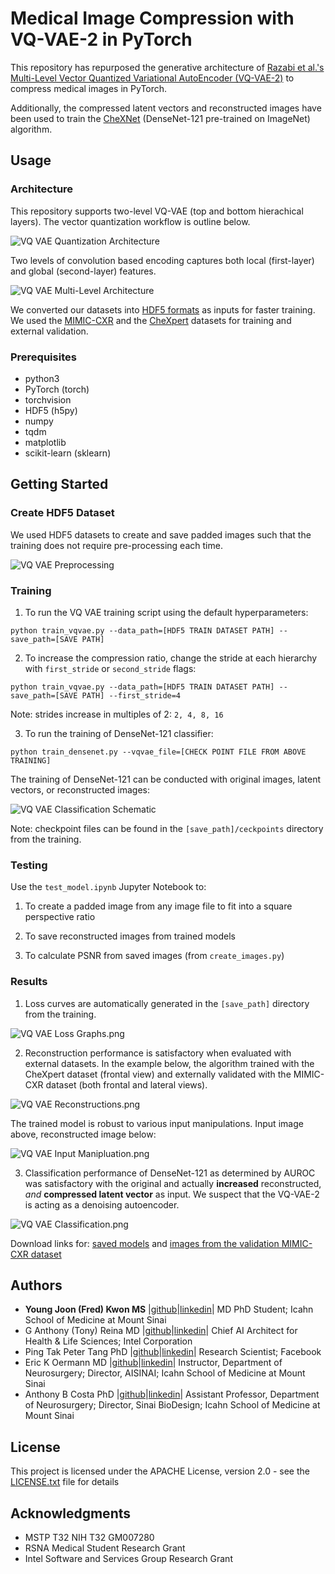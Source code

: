 # Medical Image Compression with VQ-VAE-2 in PyTorch
This repository has repurposed the generative architecture of [Razabi et al.'s Multi-Level Vector Quantized Variational AutoEncoder (VQ-VAE-2)](https://arxiv.org/abs/1906.00446) to compress medical images in PyTorch. 

Additionally, the compressed latent vectors and reconstructed images have been used to train the [CheXNet](https://stanfordmlgroup.github.io/projects/chexnet/) (DenseNet-121 pre-trained on ImageNet) algorithm. 

## Usage

### Architecture
This repository supports two-level VQ-VAE (top and bottom hierachical layers). The vector quantization workflow is outline below.

![VQ VAE Quantization Architecture](figures/VQ_VAE_Quantization_Architecture.png)

Two levels of convolution based encoding captures both local (first-layer) and global (second-layer) features. 

![VQ VAE Multi-Level Architecture](figures/VQ_VAE_Multi-Level_Architecture.png)

We converted our datasets into [HDF5 formats](https://portal.hdfgroup.org/display/HDF5/HDF5) as inputs for faster training. We used the [MIMIC-CXR](https://physionet.org/content/mimic-cxr/2.0.0/) and the [CheXpert](https://stanfordmlgroup.github.io/competitions/chexpert/) datasets for training and external validation.

### Prerequisites

* python3
* PyTorch (torch)
* torchvision
* HDF5 (h5py)
* numpy
* tqdm
* matplotlib
* scikit-learn (sklearn)


## Getting Started

### Create HDF5 Dataset

We used HDF5 datasets to create and save padded images such that the training does not require pre-processing each time.

![VQ VAE Preprocessing](figures/VQ_VAE_Preprocessing.png)

### Training

1. To run the VQ VAE training script using the default hyperparameters:

```
python train_vqvae.py --data_path=[HDF5 TRAIN DATASET PATH] --save_path=[SAVE PATH]
```

2. To increase the compression ratio, change the stride at each hierarchy with `first_stride` or `second_stride` flags:

```
python train_vqvae.py --data_path=[HDF5 TRAIN DATASET PATH] --save_path=[SAVE PATH] --first_stride=4
```
Note: strides increase in multiples of 2: `2, 4, 8, 16`

3. To run the training of DenseNet-121 classifier:

```
python train_densenet.py --vqvae_file=[CHECK POINT FILE FROM ABOVE TRAINING]
```
The training of DenseNet-121 can be conducted with original images, latent vectors, or reconstructed images:

![VQ VAE Classification Schematic](figures/VQ_VAE_Classification_Schematic.png)

Note: checkpoint files can be found in the `[save_path]/ceckpoints` directory from the training.

### Testing

Use the `test_model.ipynb` Jupyter Notebook to:
1. To create a padded image from any image file to fit into a square perspective ratio

2. To save reconstructed images from trained models

3. To calculate PSNR from saved images (from `create_images.py`)


### Results

1. Loss curves are automatically generated in the `[save_path]` directory from the training.

![VQ VAE Loss Graphs.png](figures/VQ_VAE_Loss_Graphs.png)

2. Reconstruction performance is satisfactory when evaluated with external datasets. In the example below, the algorithm trained with the CheXpert dataset (frontal view) and externally validated with the MIMIC-CXR dataset (both frontal and lateral views).

![VQ VAE Reconstructions.png](figures/VQ_VAE_Reconstructions.png)

The trained model is robust to various input manipulations. Input image above, reconstructed image below:

![VQ VAE Input Manipluation.png](figures/VQ_VAE_Input_Manipluation.png)

3. Classification performance of DenseNet-121 as determined by AUROC was satisfactory with the original and actually **increased** reconstructed, *and* **compressed latent vector** as input. We suspect that the VQ-VAE-2 is acting as a denoising autoencoder.

![VQ VAE Classification.png](figures/VQ_VAE_Classification.png)

Download links for: [saved models](https://app.box.com/s/5kr33l9qx61maolzyb5zspac5ml9tnc2) and [images from the validation MIMIC-CXR dataset](https://app.box.com/s/16fpwv9jvi99a290wssk7nc7esfol5ci)


## Authors

* **Young Joon (Fred) Kwon MS** |[github](https://github.com/kwonfred)|[linkedin](https://www.linkedin.com/in/kwonfred/)| MD PhD Student; Icahn School of Medicine at Mount Sinai
* G Anthony (Tony) Reina MD |[github](https://github.com/tonyreina)|[linkedin](https://www.linkedin.com/in/skysurgery/)| Chief AI Architect for Health & Life Sciences; Intel Corporation
* Ping Tak Peter Tang PhD |[github](https://github.com/PingTakPeterTang)|[linkedin](https://www.linkedin.com/in/pingtakpetertang/)| Research Scientist; Facebook
* Eric K Oermann MD |[github](https://github.com/RespectableGlioma)|[linkedin](https://www.linkedin.com/in/eric-oermann-b829528/)| Instructor, Department of Neurosurgery; Director, AISINAI; Icahn School of Medicine at Mount Sinai
* Anthony B Costa PhD |[github](https://github.com/acoastalfog)|[linkedin](https://www.linkedin.com/in/anthony-costa-17005a64/)| Assistant Professor, Department of Neurosurgery; Director, Sinai BioDesign; Icahn School of Medicine at Mount Sinai


## License

This project is licensed under the APACHE License, version 2.0 - see the [LICENSE.txt](LICENSE.txt) file for details


## Acknowledgments

* MSTP T32 NIH T32 GM007280
* RSNA Medical Student Research Grant
* Intel Software and Services Group Research Grant
